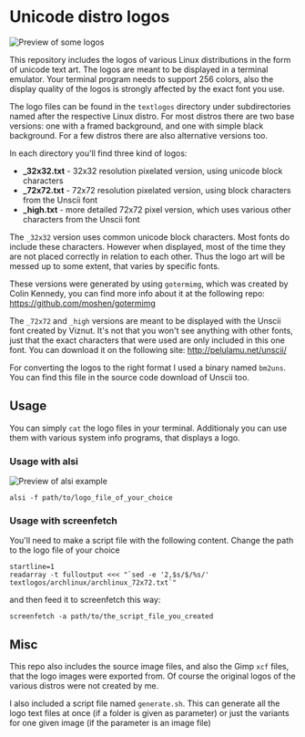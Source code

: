 # Unicode distro logos

![Preview of some logos](https://github.com/emoryy/unicode-distro-logos/raw/master/preview.png "Preview of some logos")

This repository includes the logos of various Linux distributions in the form of unicode text art. The logos are meant to be displayed in a terminal emulator. Your terminal program needs to support 256 colors, also the display quality of the logos is strongly affected by the exact font you use. 

The logo files can be found in the `textlogos` directory under subdirectories named after the respective Linux distro. For most distros there are two base versions: one with a framed background, and one with simple black background. For a few distros there are also alternative versions too.

In each directory you'll find three kind of logos:
* **_32x32.txt** - 32x32 resolution pixelated version, using unicode block characters
* **_72x72.txt** - 72x72 resolution pixelated version, using block characters from the Unscii font
* **_high.txt** - more detailed 72x72 pixel version, which uses various other characters from the Unscii font

The `_32x32` version uses common unicode block characters. Most fonts do include these characters. However when displayed, most of the time they are not placed correctly in relation to each other. Thus the logo art will be messed up to some extent, that varies by specific fonts.

These versions were generated by using `gotermimg`, which was created by Colin Kennedy, you can find more info about it at the following repo: https://github.com/moshen/gotermimg

The `_72x72` and `_high` versions are meant to be displayed with the Unscii font created by Viznut. It's not that you won't see anything with other fonts, just that the exact characters that were used are only included in this one font. You can download it on the following site: http://pelulamu.net/unscii/

For converting the logos to the right format I used a binary named `bm2uns`. You can find this file in the source code download of Unscii too.

## Usage
You can simply `cat` the logo files in your terminal. Additionaly you can use them with various system info programs, that displays a logo. 

### Usage with alsi

![Preview of alsi example](https://github.com/emoryy/unicode-distro-logos/raw/master/alsi_example.png "Preview of alsi example")

```
alsi -f path/to/logo_file_of_your_choice
```
### Usage with screenfetch
You'll need to make a script file with the following content. Change the path to the logo file of your choice
```
startline=1
readarray -t fulloutput <<< "`sed -e '2,$s/$/%s/' textlogos/archlinux/archlinux_72x72.txt`"
```
and then feed it to screenfetch this way:
```
screenfetch -a path/to/the_script_file_you_created
```

## Misc

This repo also includes the source image files, and also the Gimp `xcf` files, that the logo images were exported from. Of course the original logos of the various distros were not created by me.

I also included a script file named `generate.sh`. This can generate all the logo text files at once (if a folder is given as parameter) or just the variants for one given image (if the parameter is an image file)
